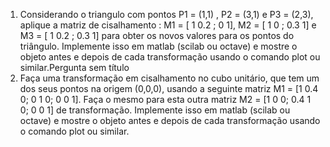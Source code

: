 1. Considerando o triangulo com pontos P1 = (1,1) , P2 = (3,1) e P3 = (2,3), aplique a matriz de cisalhamento : M1 = [ 1 0.2 ; 0 1], M2 = [ 1 0 ; 0.3 1] e M3 = [ 1 0.2 ; 0.3 1] para obter os novos valores para os pontos do triângulo. Implemente isso em matlab (scilab ou octave) e mostre o objeto antes e depois de cada transformação usando o comando plot ou similar.Pergunta sem título
2. Faça uma transformação em cisalhamento no cubo unitário, que tem um dos seus pontos na origem (0,0,0), usando a seguinte matriz M1 = [1 0.4 0; 0 1 0; 0 0 1]. Faça o mesmo para esta outra matriz M2 = [1 0 0; 0.4 1 0; 0 0 1] de transformação. Implemente isso em matlab (scilab ou octave) e mostre o objeto antes e depois de cada transformação usando o comando plot ou similar.
